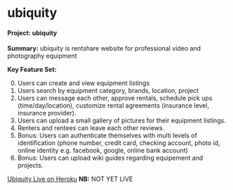 # ubiquity

#### Project: ubiquity
**Summary:** ubiquity is rentshare website for professional video and photography equipment

**Key Feature Set:**

0. Users can create and view equipment listings
0. Users search by equipment category, brands, location, project
0. Users can message each other, approve rentals, schedule pick ups (time/day/location), customize rental agreements (insurance level, insurance provider).
0. Users can upload a small gallery of pictures for their equipment listings.
0. Renters and rentees can leave each other reviews.
0. Bonus: Users can authenticate themselves with multi levels of identification (phone number, credit card, checking account, photo id, online identity e.g. facebook, google, online bank account)
0. Bonus: Users can upload wiki guides regarding equipement and projects.

[Ubiquity Live on Heroku][heroku] **NB:** NOT YET LIVE

[heroku]: http://www.herokuapp.com
